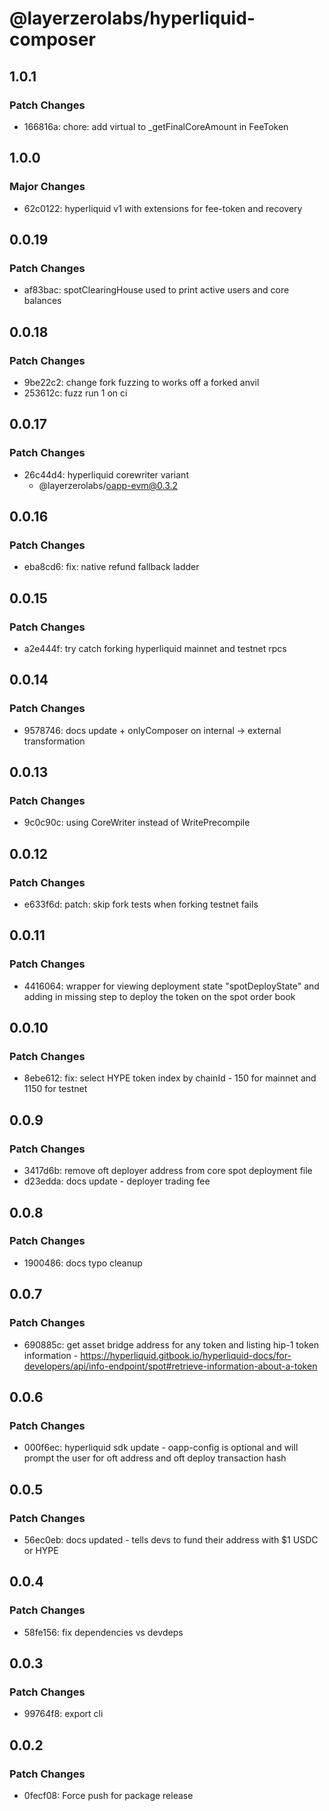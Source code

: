 # @layerzerolabs/hyperliquid-composer

## 1.0.1

### Patch Changes

- 166816a: chore: add virtual to \_getFinalCoreAmount in FeeToken

## 1.0.0

### Major Changes

- 62c0122: hyperliquid v1 with extensions for fee-token and recovery

## 0.0.19

### Patch Changes

- af83bac: spotClearingHouse used to print active users and core balances

## 0.0.18

### Patch Changes

- 9be22c2: change fork fuzzing to works off a forked anvil
- 253612c: fuzz run 1 on ci

## 0.0.17

### Patch Changes

- 26c44d4: hyperliquid corewriter variant
  - @layerzerolabs/oapp-evm@0.3.2

## 0.0.16

### Patch Changes

- eba8cd6: fix: native refund fallback ladder

## 0.0.15

### Patch Changes

- a2e444f: try catch forking hyperliquid mainnet and testnet rpcs

## 0.0.14

### Patch Changes

- 9578746: docs update + onlyComposer on internal -> external transformation

## 0.0.13

### Patch Changes

- 9c0c90c: using CoreWriter instead of WritePrecompile

## 0.0.12

### Patch Changes

- e633f6d: patch: skip fork tests when forking testnet fails

## 0.0.11

### Patch Changes

- 4416064: wrapper for viewing deployment state "spotDeployState" and adding in missing step to deploy the token on the spot order book

## 0.0.10

### Patch Changes

- 8ebe612: fix: select HYPE token index by chainId - 150 for mainnet and 1150 for testnet

## 0.0.9

### Patch Changes

- 3417d6b: remove oft deployer address from core spot deployment file
- d23edda: docs update - deployer trading fee

## 0.0.8

### Patch Changes

- 1900486: docs typo cleanup

## 0.0.7

### Patch Changes

- 690885c: get asset bridge address for any token and listing hip-1 token information - https://hyperliquid.gitbook.io/hyperliquid-docs/for-developers/api/info-endpoint/spot#retrieve-information-about-a-token

## 0.0.6

### Patch Changes

- 000f6ec: hyperliquid sdk update - oapp-config is optional and will prompt the user for oft address and oft deploy transaction hash

## 0.0.5

### Patch Changes

- 56ec0eb: docs updated - tells devs to fund their address with $1 USDC or HYPE

## 0.0.4

### Patch Changes

- 58fe156: fix dependencies vs devdeps

## 0.0.3

### Patch Changes

- 99764f8: export cli

## 0.0.2

### Patch Changes

- 0fecf08: Force push for package release
